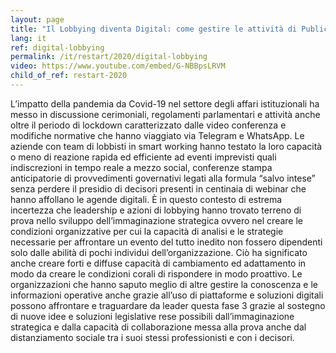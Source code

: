```yaml
---
layout: page
title: "Il Lobbying diventa Digital: come gestire le attività di Public Affairs in tempi di Crisis Management"
lang: it
ref: digital-lobbying
permalink: /it/restart/2020/digital-lobbying
video: https://www.youtube.com/embed/G-NBBpsLRVM
child_of_ref: restart-2020
---
```


L’impatto della pandemia da Covid-19 nel settore degli affari istituzionali ha messo in discussione cerimoniali, regolamenti parlamentari e attività anche oltre il periodo di lockdown caratterizzato dalle video conferenza e modifiche normative che hanno viaggiato via Telegram e WhatsApp. Le aziende con team di lobbisti in smart working hanno testato la loro capacità o meno di reazione rapida ed efficiente ad eventi imprevisti quali indiscrezioni in tempo reale a mezzo social, conferenze stampa anticipatorie di provvedimenti governativi legati alla formula “salvo intese” senza perdere il presidio di decisori presenti in centinaia di webinar che hanno affollano le agende digitali. È in questo contesto di estrema incertezza che leadership e azioni di lobbying hanno trovato terreno di prova nello sviluppo dell’immaginazione strategica ovvero nel creare le condizioni organizzative per cui la capacità di analisi e le strategie necessarie per affrontare un evento del tutto inedito non fossero dipendenti solo dalle abilità di pochi individui dell’organizzazione. Ciò ha significato anche creare forti e diffuse capacità di cambiamento ed adattamento in modo da creare le condizioni corali di rispondere in modo proattivo. Le organizzazioni che hanno saputo meglio di altre gestire la conoscenza e le informazioni operative anche grazie all’uso di piattaforme e soluzioni digitali possono affrontare e traguardare da leader questa fase 3 grazie al sostegno di nuove idee e soluzioni legislative rese possibili dall’immaginazione strategica e dalla capacità di collaborazione messa alla prova anche dal distanziamento sociale tra i suoi stessi professionisti e con i decisori.
